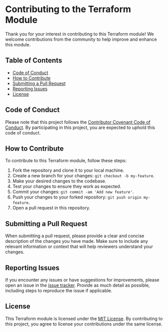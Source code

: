 # Contributing to the Terraform Module

Thank you for your interest in contributing to this Terraform module! We welcome contributions from the community to help improve and enhance this module.

## Table of Contents

- [Code of Conduct](#code-of-conduct)
- [How to Contribute](#how-to-contribute)
- [Submitting a Pull Request](#submitting-a-pull-request)
- [Reporting Issues](#reporting-issues)
- [License](#license)

## Code of Conduct

Please note that this project follows the [Contributor Covenant Code of Conduct](https://www.contributor-covenant.org/version/2/0/code_of_conduct/). By participating in this project, you are expected to uphold this code of conduct.

## How to Contribute

To contribute to this Terraform module, follow these steps:

1. Fork the repository and clone it to your local machine.
2. Create a new branch for your changes: `git checkout -b my-feature`.
3. Make your desired changes to the codebase.
4. Test your changes to ensure they work as expected.
5. Commit your changes: `git commit -am 'Add new feature'`.
6. Push your changes to your forked repository: `git push origin my-feature`.
7. Open a pull request in this repository.

## Submitting a Pull Request

When submitting a pull request, please provide a clear and concise description of the changes you have made. Make sure to include any relevant information or context that will help reviewers understand your changes.

## Reporting Issues

If you encounter any issues or have suggestions for improvements, please open an issue in the [issue tracker](https://github.com/your-repo/issues). Provide as much detail as possible, including steps to reproduce the issue if applicable.

## License

This Terraform module is licensed under the [MIT License](https://opensource.org/licenses/MIT). By contributing to this project, you agree to license your contributions under the same license.
